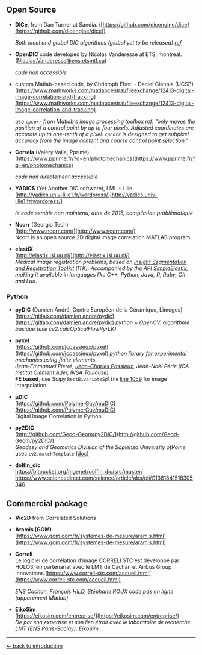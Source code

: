 
## Open Source

- **DICe**, from Dan Turner at Sandia.
  ([https://github.com/dicengine/dice](https://github.com/dicengine/dice))
  
  *Both local and global DIC algorithms (global yet to be released) [ref](http://dicengine.github.io/dice/)*

- **OpenDIC** code developed by Nicolas Vanderesse at ETS, montreal.
  ([Nicolas.Vanderesse@ens.etsmtl.ca](mailto:Nicolas.Vanderesse@ens.etsmtl.ca))
  
  *code non accessible*

- custom Matlab-based code, by Christoph Eberl - Daniel Gianola (UCSB)  
  [https://www.mathworks.com/matlabcentral/fileexchange/12413-digital-image-correlation-and-tracking](https://www.mathworks.com/matlabcentral/fileexchange/12413-digital-image-correlation-and-tracking)
  
  *use `cpcorr` from Matlab's image processing toolbox  [ref](https://fr.mathworks.com/help/images/ref/cpcorr.html): "only moves the position of a control point by up to four pixels. Adjusted coordinates are accurate up to one-tenth of a pixel. `cpcorr` is designed to get subpixel accuracy from the image content and coarse control point selection."*

- **Correla** (Valéry Valle, Pprime)  
  [https://www.pprime.fr/?q=en/photomechanics](https://www.pprime.fr/?q=en/photomechanics)
  
  *code non directement accessible*

- **YADICS** (Yet Another DIC software), LML - Lille  
  [http://yadics.univ-lille1.fr/wordpress/](http://yadics.univ-lille1.fr/wordpress/)
  
  *le code semble non maintenu, date de 2015, compilation problématique*

- **Ncorr** (Georgia Tech)  
  [http://www.ncorr.com/](http://www.ncorr.com/)  
  Ncorr is an open source 2D digital image correlation MATLAB program.


- **elastiX**  
  [http://elastix.isi.uu.nl/](http://elastix.isi.uu.nl/)  
  *Medical image registration problems, based on [Insight Segmentation and Registration Toolkit](http://www.itk.org) (ITK). Accompanied by the API [SimpleElastix](http://simpleelastix.github.io/), making it available in languages like C++, Python, Java, R, Ruby, C# and Lua.*


### Python

- **pyDIC** (Damien André, Centre Européen de la Céramique, Limoges)
  [https://gitlab.com/damien.andre/pydic](https://gitlab.com/damien.andre/pydic)
  *python + OpenCV: algorithme basique (use cv2.calcOpticalFlowPyrLK)*

- **pyxel**  
  [https://github.com/jcpassieux/pyxel](https://github.com/jcpassieux/pyxel)
  *python library for experimental mechanics using finite elements*  
  *Jean-Emmanuel Pierré, [Jean-Charles Passieux](http://institut-clement-ader.org/author/jcpassieux/), Jean-Noël Périé (ICA - Institut Clément Ader, INSA Toulouse)*  
  **FE based**, use Scipy `RectBivariateSpline` [line 1059](https://github.com/jcpassieux/pyxel/blob/77a3dc433958e6541772e4ab200cf8e0ac9c7b10/pyxel.py#L1059) for image interpolation  

- **µDIC**  
  [https://github.com/PolymerGuy/muDIC](https://github.com/PolymerGuy/muDIC)  
  Digital Image Correlation in Python  

- **py2DIC**  
  [http://github.com/Geod-Geom/py2DIC/](http://github.com/Geod-Geom/py2DIC/)  
  *Geodesy and Geomatics Division of the Sapienza University ofRome*  
  uses `cv2.matchTemplate`  [(doc)](https://docs.opencv.org/2.4/doc/tutorials/imgproc/histograms/template_matching/template_matching.html)

- **dolfin_dic**  
  https://bitbucket.org/mgenet/dolfin_dic/src/master/  
  https://www.sciencedirect.com/science/article/abs/pii/S1361841518305346  

## Commercial package

- **Vic2D** from Correlated Solutions

- **Aramis (GOM)**  
  [https://www.gom.com/fr/systemes-de-mesure/aramis.html](https://www.gom.com/fr/systemes-de-mesure/aramis.html)

- **Correli**  
  Le logiciel de corrélation d’image CORRELI STC est développé par HOLO3, en partenariat avec le LMT de Cachan et Airbus Group Innovations.[https://www.correli-stc.com/accueil.html](https://www.correli-stc.com/accueil.html)
  
  *ENS Cachan, François HILD, Stéphane ROUX
  code pas en ligne (apparement Matlab)*

- **EikoSim**  
  [https://eikosim.com/entreprise/](https://eikosim.com/entreprise/)  
  *De par son expertise et son lien étroit avec le laboratoire de recherche LMT (ENS Paris-Saclay), EikoSim...*


----
[← back to introduction](./index.html)